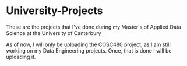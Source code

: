 # University-Projects
These are the projects that I've done during my Master's of Applied Data Science at the University of Canterbury  

As of now, I will only be uploading the COSC480 project, as I am still working on my Data Engineering projects. Once, that is done I will be uploading it.
